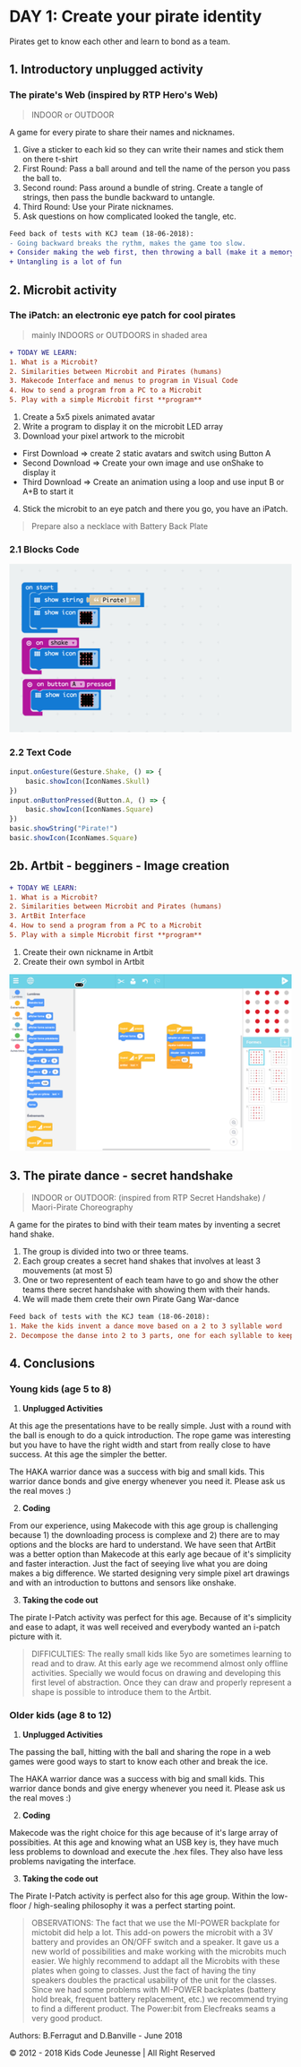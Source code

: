 # DAY 1: Create your pirate identity

Pirates get to know each other and learn to bond as a team.

## 1. Introductory unplugged activity 

### The pirate's Web (inspired by RTP Hero's Web)

> INDOOR or OUTDOOR

A game for every pirate to share their names and nicknames.

1) Give a sticker to each kid so they can write their names and stick them on there t-shirt
2) First Round: Pass a ball around and tell the name of the person you pass the ball to. 
3) Second round: Pass around a bundle of string. Create a tangle of strings, then pass the bundle backward to untangle.
4) Third Round: Use your Pirate nicknames.
5) Ask questions on how complicated looked the tangle, etc.

```diff
Feed back of tests with KCJ team (18-06-2018): 
- Going backward breaks the rythm, makes the game too slow.
+ Consider making the web first, then throwing a ball (make it a memory game)
+ Untangling is a lot of fun
```
## 2. Microbit activity

### The iPatch: an electronic eye patch for cool pirates

> mainly INDOORS or OUTDOORS in shaded area

```diff
+ TODAY WE LEARN:
1. What is a Microbit? 
2. Similarities between Microbit and Pirates (humans)
3. Makecode Interface and menus to program in Visual Code 
4. How to send a program from a PC to a Microbit
5. Play with a simple Microbit first **program**
```

1. Create a 5x5 pixels animated avatar
2. Write a program to display it on the microbit LED array
3. Download your pixel artwork to the microbit
- First Download => create 2 static avatars and switch using Button A
- Second Download => Create your own image and use onShake to display it
- Third Download => Create an animation using a loop and use input B or A+B to start it

4. Stick the microbit to an eye patch and there you go, you have an iPatch.

> Prepare also a necklace with Battery Back Plate

### 2.1 Blocks Code
![Blocks Code](./images/Day1-blocks.png)
### 2.2 Text Code
```javascript
input.onGesture(Gesture.Shake, () => {
    basic.showIcon(IconNames.Skull)
})
input.onButtonPressed(Button.A, () => {
    basic.showIcon(IconNames.Square)
})
basic.showString("Pirate!")
basic.showIcon(IconNames.Square)
```

## 2b. Artbit - begginers - Image creation

```diff
+ TODAY WE LEARN:
1. What is a Microbit? 
2. Similarities between Microbit and Pirates (humans)
3. ArtBit Interface 
4. How to send a program from a PC to a Microbit
5. Play with a simple Microbit first **program**
```

1. Create their own nickname in Artbit
2. Create their own symbol in Artbit

![ArtBit Code](./images/ArtBit/Day-1.png)

## 3. The pirate dance - secret handshake

> INDOOR or OUTDOOR: (inspired from RTP Secret Handshake) / Maori-Pirate Choreography

A game for the pirates to bind with their team mates by inventing a secret hand shake. 
1) The group is divided into two or three teams.
2) Each group creates a secret hand shakes that involves at least 3 mouvements (at most 5)
3) One or two representent of each team have to go and show the other teams there secret handshake with showing them with their hands.  
4) We will made them crete their own Pirate Gang War-dance

```diff
Feed back of tests with the KCJ team (18-06-2018):
1. Make the kids invent a dance move based on a 2 to 3 syllable word
2. Decompose the danse into 2 to 3 parts, one for each syllable to keep the rythm.
``` 

## 4. Conclusions 

### Young kids (age 5 to 8)
1. **Unplugged Activities**

At this age the presentations have to be really simple. Just with a round with the ball is enough to do a quick introduction. The rope game was interesting but you have to have the right width and start from really close to have success. At this age the simpler the better.

The HAKA warrior dance was a success with big and small kids. This warrior dance bonds and give energy whenever you need it. Please ask us the real moves :)

2. **Coding**

From our experience, using Makecode with this age group is challenging because 1) the downloading process is complexe and 2) there are to may options and the blocks are hard to understand. We have seen that ArtBit was a better option than Makecode at this early age becaue of it's simplicity and faster interaction. Just the fact of seeying live what you are doing makes a big difference. We started designing very simple pixel art drawings and with an introduction to buttons and sensors like onshake.

3. **Taking the code out**

The pirate I-Patch activity was perfect for this age. Because of it's simplicity and ease to adapt, it was well received and everybody wanted an i-patch picture with it.

> DIFFICULTIES: The really small kids like 5yo are sometimes learning to read and to draw. At this early age we recommend almost only offline activities. Specially we would focus on drawing and developing this first level of abstraction. Once they can draw and properly represent a shape is possible to introduce them to the Artbit.


### Older kids (age 8 to 12)
1. **Unplugged Activities**

The passing the ball, hitting with the ball and sharing the rope in a web games were good ways to start to know each other and break the ice.

The HAKA warrior dance was a success with big and small kids. This warrior dance bonds and give energy whenever you need it. Please ask us the real moves :)

2. **Coding**

Makecode was the right choice for this age because of it's large array of possibities. At this age and knowing what an USB key is, they have much less problems to download and execute the .hex files. They also have less problems navigating the interface.

3. **Taking the code out**

The Pirate I-Patch activity is perfect also for this age group. Within the low-floor / high-sealing philosophy it was a perfect starting point.

> OBSERVATIONS: The fact that we use the MI-POWER backplate for mictobit did help a lot. This add-on powers the microbit with a 3V battery and provides an ON/OFF switch and a speaker. It gave us a new world of possibilities and make working with the microbits much easier. We highly recommend to addapt all the Microbits with these plates when going to classes. Just the fact of having the tiny speakers doubles the practical usability of the unit for the classes. Since we had some problems with MI-POWER backplates (battery hold break, frequent battery replacement, etc.) we recommend trying to find a different product. The Power:bit from Elecfreaks seams a very good product.




Authors: B.Ferragut and D.Banville - June 2018

© 2012 - 2018 Kids Code Jeunesse | All Right Reserved



